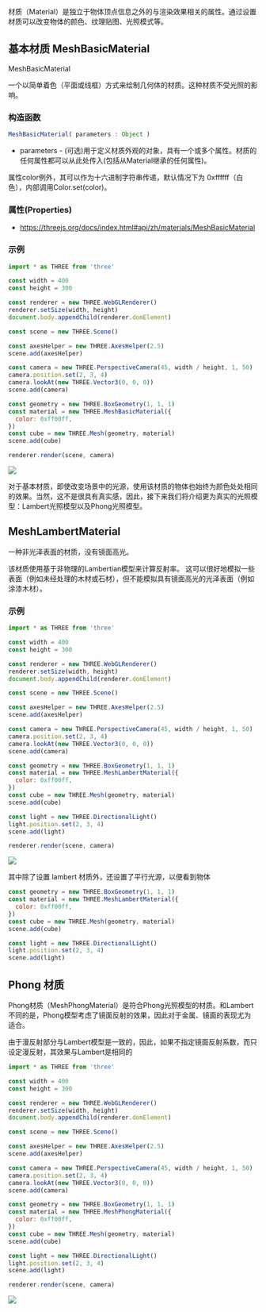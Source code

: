 材质（Material）是独立于物体顶点信息之外的与渲染效果相关的属性。通过设置材质可以改变物体的颜色、纹理贴图、光照模式等。

## 基本材质 MeshBasicMaterial

MeshBasicMaterial

一个以简单着色（平面或线框）方式来绘制几何体的材质。这种材质不受光照的影响。

### 构造函数

```js
MeshBasicMaterial( parameters : Object )
```

- parameters - (可选)用于定义材质外观的对象，具有一个或多个属性。材质的任何属性都可以从此处传入(包括从Material继承的任何属性)。

属性color例外，其可以作为十六进制字符串传递，默认情况下为 0xffffff（白色），内部调用Color.set(color)。

### 属性(Properties)

- https://threejs.org/docs/index.html#api/zh/materials/MeshBasicMaterial

### 示例

```js
import * as THREE from 'three'

const width = 400
const height = 300

const renderer = new THREE.WebGLRenderer()
renderer.setSize(width, height)
document.body.appendChild(renderer.domElement)

const scene = new THREE.Scene()

const axesHelper = new THREE.AxesHelper(2.5)
scene.add(axesHelper)

const camera = new THREE.PerspectiveCamera(45, width / height, 1, 50)
camera.position.set(2, 3, 4)
camera.lookAt(new THREE.Vector3(0, 0, 0))
scene.add(camera)

const geometry = new THREE.BoxGeometry(1, 1, 1)
const material = new THREE.MeshBasicMaterial({
  color: 0xff00ff,
})
const cube = new THREE.Mesh(geometry, material)
scene.add(cube)

renderer.render(scene, camera)
```

![](https://gw.alicdn.com/imgextra/i2/O1CN0186oO9e1RXv6ALXR1S_!!6000000002122-2-tps-940-826.png)

对于基本材质，即使改变场景中的光源，使用该材质的物体也始终为颜色处处相同的效果。当然，这不是很具有真实感，因此，接下来我们将介绍更为真实的光照模型：Lambert光照模型以及Phong光照模型。

## MeshLambertMaterial

一种非光泽表面的材质，没有镜面高光。

该材质使用基于非物理的Lambertian模型来计算反射率。 这可以很好地模拟一些表面（例如未经处理的木材或石材），但不能模拟具有镜面高光的光泽表面（例如涂漆木材）。

### 示例

```js
import * as THREE from 'three'

const width = 400
const height = 300

const renderer = new THREE.WebGLRenderer()
renderer.setSize(width, height)
document.body.appendChild(renderer.domElement)

const scene = new THREE.Scene()

const axesHelper = new THREE.AxesHelper(2.5)
scene.add(axesHelper)

const camera = new THREE.PerspectiveCamera(45, width / height, 1, 50)
camera.position.set(2, 3, 4)
camera.lookAt(new THREE.Vector3(0, 0, 0))
scene.add(camera)

const geometry = new THREE.BoxGeometry(1, 1, 1)
const material = new THREE.MeshLambertMaterial({
  color: 0xff00ff,
})
const cube = new THREE.Mesh(geometry, material)
scene.add(cube)

const light = new THREE.DirectionalLight()
light.position.set(2, 3, 4)
scene.add(light)

renderer.render(scene, camera)
```

![](https://gw.alicdn.com/imgextra/i4/O1CN01XcMVn41FvU5NEGXHR_!!6000000000549-2-tps-894-796.png)

其中除了设置 lambert 材质外，还设置了平行光源，以便看到物体

```js
const geometry = new THREE.BoxGeometry(1, 1, 1)
const material = new THREE.MeshLambertMaterial({
  color: 0xff00ff,
})
const cube = new THREE.Mesh(geometry, material)
scene.add(cube)

const light = new THREE.DirectionalLight()
light.position.set(2, 3, 4)
scene.add(light)
```

## Phong 材质

Phong材质（MeshPhongMaterial）是符合Phong光照模型的材质。和Lambert不同的是，Phong模型考虑了镜面反射的效果，因此对于金属、镜面的表现尤为适合。

由于漫反射部分与Lambert模型是一致的，因此，如果不指定镜面反射系数，而只设定漫反射，其效果与Lambert是相同的

```js
import * as THREE from 'three'

const width = 400
const height = 300

const renderer = new THREE.WebGLRenderer()
renderer.setSize(width, height)
document.body.appendChild(renderer.domElement)

const scene = new THREE.Scene()

const axesHelper = new THREE.AxesHelper(2.5)
scene.add(axesHelper)

const camera = new THREE.PerspectiveCamera(45, width / height, 1, 50)
camera.position.set(2, 3, 4)
camera.lookAt(new THREE.Vector3(0, 0, 0))
scene.add(camera)

const geometry = new THREE.BoxGeometry(1, 1, 1)
const material = new THREE.MeshPhongMaterial({
  color: 0xff00ff,
})
const cube = new THREE.Mesh(geometry, material)
scene.add(cube)

const light = new THREE.DirectionalLight()
light.position.set(2, 3, 4)
scene.add(light)

renderer.render(scene, camera)
```

![](https://gw.alicdn.com/imgextra/i2/O1CN01MrAqiR1xFf0nGWA1C_!!6000000006414-2-tps-984-824.png)

